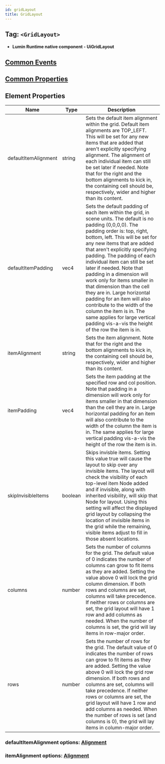 ```yaml
---
id: gridLayout
title: GridLayout
---
```


## Tag: `<GridLayout>`

- #### Lumin Runtime native component - UiGridLayout

## [Common Events](../Events.md)

## [Common Properties](../Properties.md)

## Element Properties

| Name    | Type   | Description |
| ------- | ------ | ----------- |
| defaultItemAlignment | string | Sets the default item alignment within the grid. Default item alignments are TOP_LEFT. This will be set for any new items that are added that aren't explicitly specifying alignment. The alignment of each individual item can still be set later if needed. Note that for the right and the bottom alignments to kick in, the containing cell should be, respectively, wider and higher than its content. |
| defaultItemPadding | vec4 | Sets the default padding of each item within the grid, in scene units. The default is no padding (0,0,0,0). The padding order is: top, right, bottom, left. This will be set for any new items that are added that aren't explicitly specifying padding. The padding of each individual item can still be set later if needed. Note that padding in a dimension will work only for items smaller in that dimension than the cell they are in. Large horizontal padding for an item will also contribute to the width of the column the item is in. The same applies for large vertical padding vis-a-vis the height of the row the item is in. |
| itemAlignment | string | Sets the item alignment. Note that for the right and the bottom alignments to kick in, the containing cell should be, respectively, wider and higher than its content. |
| itemPadding | vec4 | Sets the item padding at the specified row and col position. Note that padding in a dimension will work only for items smaller in that dimension than the cell they are in. Large horizontal padding for an item will also contribute to the width of the column the item is in. The same applies for large vertical padding vis-a-vis the height of the row the item is in. |
| skipInvisibleItems | boolean | Skips invisble items. Setting this value true will cause the layout to skip over any invisible items. The layout will check the visibility of each top-level item Node added and if invisible, along with inherited visibility, will skip that Node for layout. Using this setting will affect the displayed grid layout by collapsing the location of invisible items in the grid while the remaining, visible items adjust to fill in those absent locations. |
| columns | number | Sets the number of columns for the grid. The default value of 0 indicates the number of columns can grow to fit items as they are added. Setting the value above 0 will lock the grid column dimension. If both rows and columns are set, columns will take precedence. If neither rows or columns are set, the grid layout will have 1 row and add columns as needed. When the number of columns is set, the grid will lay items in row-major order. |
| rows    | number | Sets the number of rows for the grid. The default value of 0 indicates the number of rows can grow to fit items as they are added. Setting the value above 0 will lock the grid row dimension. If both rows and columns are set, columns will take precedence. If neither rows or columns are set, the grid layout will have 1 row and add columns as needed. When the number of rows is set (and columns is 0), the grid will lay items in column-major order. |

### defaultItemAlignment options: [Alignment](Alignment.md)
### itemAlignment options: [Alignment](Alignment.md)
